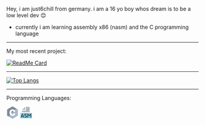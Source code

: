 Hey,
i am just6chill from germany.
i am a 16 yo boy whos dream is to be a low level dev 😊


* currently i am learning assembly x86 (nasm) and the C programming language

---

My most recent project:

[![ReadMe Card](https://github-readme-stats.vercel.app/api/pin/?username=just6chill&repo=HARDBRICK)](https://github.com/just6chill/HARDBRICK)

---


[![Top Langs](https://github-readme-stats.vercel.app/api/top-langs/?username=just6chill)](https://github.com/just6chill)

---

Programming Languages:

![c](https://github.com/just6chill/just6chill/blob/main/icons/c_32x32.png)
![ASM](https://github.com/just6chill/just6chill/blob/main/icons/output-onlinepngtools.png)

